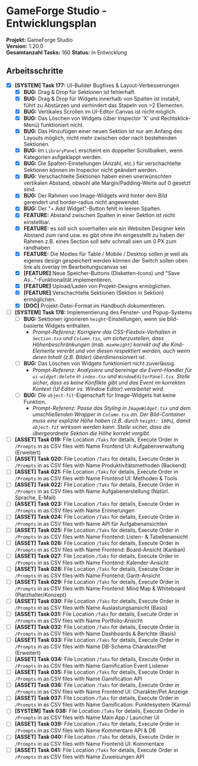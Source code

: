 # GameForge Studio - Entwicklungsplan

**Projekt:** GameForge Studio  
**Version:** 1.20.0  
**Gesamtanzahl Tasks:** 160
**Status:** In Entwicklung

## Arbeitsschritte

- [x] **[SYSTEM]** **Task 177:** UI-Builder Bugfixes & Layout-Verbesserungen
    - [x] **BUG:** Drag & Drop für Sektionen ist fehlerhaft.
    - [x] **BUG:** Drag & Drop für Widgets innerhalb von Spalten ist instabil, führt zu Abstürzen und verhindert das Stapeln von >2 Elementen.
    - [x] **BUG:** Vertikales Scrollen im UI-Editor Canvas ist nicht möglich.
    - [x] **BUG:** Das Löschen von Widgets (über Inspector 'X' und Rechtsklick-Menü) funktioniert nicht.
    - [x] **BUG:** Das Hinzufügen einer neuen Sektion ist nur am Anfang des Layouts möglich, nicht mehr zwischen oder nach bestehenden Sektionen.
    - [x] **BUG:** Im `LibraryPanel` erscheint ein doppelter Scrollbalken, wenn Kategorien aufgeklappt werden.
    - [x] **BUG:** Die Spalten-Einstellungen (Anzahl, etc.) für verschachtelte Sektionen können im Inspector nicht geändert werden.
    - [x] **BUG:** Verschachtelte Sektionen haben einen unerwünschten vertikalen Abstand, obwohl alle Margin/Padding-Werte auf 0 gesetzt sind.
    - [x] **BUG:** Der Rahmen von Image-Widgets wird hinter dem Bild gerendert und border-radius nicht angewendet.
    - [x] **BUG:** Der "+ Add Widget"-Button fehlt in leeren Spalten.
    - [x] **FEATURE:** Abstand zwischen Spalten in einer Sektion ist nicht einstellbar.
    - [x] **FEATURE:** es soll sich soverhalten wie ein Websiten Designer kein Abstand zum rand usw. es gibt ohne ihn eingesstellt zu haben der Rahmen z.B. eines Section soll sehr schmall sien um 0 PX zum randhaben
    - [x] **FEATURE:** Die Modies für Table / Mobile / Desktop sollen je weil als eigenes design gespeichert werden können der Switch sollen oben link als overlay im Bearbeitungscanvas sei
    - [x] **[FEATURE]** Neue Speicher-Buttons (Disketten-Icons) und "Save As..."-Funktionalität implementieren.
    - [x] **[FEATURE]** Upload/Laden von Projekt-Designs ermöglichen.
    - [x] **[FEATURE]** Verschachtelte Sektionen (Sektion in Sektion) ermöglichen.
    - [x] **[DOC]** Projekt-Datei-Format im Handbuch dokumentieren.
- [ ] **[SYSTEM]** **Task 178:** Implementierung des Fenster- und Popup-Systems
    - [ ] **BUG:** Sektionen ignorieren `height`-Einstellungen, wenn sie bild-basierte Widgets enthalten.
        -   *Prompt-Referenz: Korrigiere das CSS-Flexbox-Verhalten in `Section.tsx` und `Column.tsx`, um sicherzustellen, dass Höhenbeschränkungen (insb. `maxHeight`) korrekt auf die Kind-Elemente vererbt und von diesen respektiert werden, auch wenn deren Inhalt (z.B. Bilder) überdimensioniert ist.*
    - [ ] **BUG:** Das Löschen von Widgets funktioniert nicht zuverlässig.
        -   *Prompt-Referenz: Analysiere und bereinige die Event-Handler für `ui-widget:delete` in `index.tsx` und `WindowEditorPanel.tsx`. Stelle sicher, dass es keine Konflikte gibt und das Event im korrekten Kontext (UI Editor vs. Window Editor) verarbeitet wird.*
    - [ ] **BUG:** Die `object-fit`-Eigenschaft für Image-Widgets hat keine Funktion.
        -   *Prompt-Referenz: Passe das Styling in `ImageWidget.tsx` und dem umschließenden Wrapper in `Column.tsx` an. Der Bild-Container muss eine explizite Höhe haben (z.B. durch `height: 100%`), damit `object-fit` wirksam werden kann. Stelle sicher, dass die übergeordnete Sektion die Höhe korrekt vorgibt.*
- [ ] **[ASSET]** **Task 019:** File Location `/Taks` for details, Execute Order in `/Prompts` in as CSV files with Name   Frontend UI: Aufgabenverwaltung (Erweitert)
- [ ] **[ASSET]** **Task 020:** File Location `/Taks` for details, Execute Order in `/Prompts` in as CSV files with Name   Produktivitätsmethoden (Backend)
- [ ] **[ASSET]** **Task 021:** File Location `/Taks` for details, Execute Order in `/Prompts` in as CSV files with Name   Frontend UI: Methoden & Tools
- [ ] **[ASSET]** **Task 022:** File Location `/Taks` for details, Execute Order in `/Prompts` in as CSV files with Name   Aufgabenerstellung (Natürl. Sprache, E-Mail)
- [ ] **[ASSET]** **Task 023:** File Location `/Taks` for details, Execute Order in `/Prompts` in as CSV files with Name   Erinnerungen
- [ ] **[ASSET]** **Task 024:** File Location `/Taks` for details, Execute Order in `/Prompts` in as CSV files with Name   API für Aufgabenansichten
- [ ] **[ASSET]** **Task 025:** File Location `/Taks` for details, Execute Order in `/Prompts` in as CSV files with Name   Frontend: Listen- & Tabellenansicht
- [ ] **[ASSET]** **Task 026:** File Location `/Taks` for details, Execute Order in `/Prompts` in as CSV files with Name   Frontend: Board-Ansicht (Kanban)
- [ ] **[ASSET]** **Task 027:** File Location `/Taks` for details, Execute Order in `/Prompts` in as CSV files with Name   Frontend: Kalender-Ansicht
- [ ] **[ASSET]** **Task 028:** File Location `/Taks` for details, Execute Order in `/Prompts` in as CSV files with Name   Frontend: Gantt-Ansicht
- [ ] **[ASSET]** **Task 029:** File Location `/Taks` for details, Execute Order in `/Prompts` in as CSV files with Name   Frontend: Mind Map & Whiteboard (Platzhalter/Konzept)
- [ ] **[ASSET]** **Task 030:** File Location `/Taks` for details, Execute Order in `/Prompts` in as CSV files with Name   Auslastungsansicht (Basis)
- [ ] **[ASSET]** **Task 031:** File Location `/Taks` for details, Execute Order in `/Prompts` in as CSV files with Name   Portfolio-Ansicht
- [ ] **[ASSET]** **Task 032:** File Location `/Taks` for details, Execute Order in `/Prompts` in as CSV files with Name   Dashboards & Berichte (Basis)
- [ ] **[ASSET]** **Task 033:** File Location `/Taks` for details, Execute Order in `/Prompts` in as CSV files with Name   DB-Schema Charakter/Pet (Erweitert)
- [ ] **[ASSET]** **Task 034:** File Location `/Taks` for details, Execute Order in `/Prompts` in as CSV files with Name   Gamification Event Listener
- [ ] **[ASSET]** **Task 035:** File Location `/Taks` for details, Execute Order in `/Prompts` in as CSV files with Name   Gamification API
- [ ] **[ASSET]** **Task 036:** File Location `/Taks` for details, Execute Order in `/Prompts` in as CSV files with Name   Frontend UI: Charakter/Pet Anzeige
- [ ] **[ASSET]** **Task 037:** File Location `/Taks` for details, Execute Order in `/Prompts` in as CSV files with Name   Gamification: Punktesystem (Karma)
- [ ] **[SYSTEM]** **Task 038:** File Location `/Taks` for details, Execute Order in `/Prompts` in as CSV files with Name   Main App / Launcher UI
- [ ] **[ASSET]** **Task 039:** File Location `/Taks` for details, Execute Order in `/Prompts` in as CSV files with Name   Kommentare API & DB
- [ ] **[ASSET]** **Task 040:** File Location `/Taks` for details, Execute Order in `/Prompts` in as CSV files with Name   Frontend UI: Kommentare
- [ ] **[ASSET]** **Task 041:** File Location `/Taks` for details, Execute Order in `/Prompts` in as CSV files with Name   Zuweisungen API
